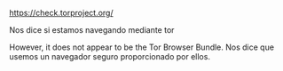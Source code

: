 https://check.torproject.org/

Nos dice si estamos navegando mediante tor

However, it does not appear to be the Tor Browser Bundle.
Nos dice que usemos un navegador seguro proporcionado por ellos.
